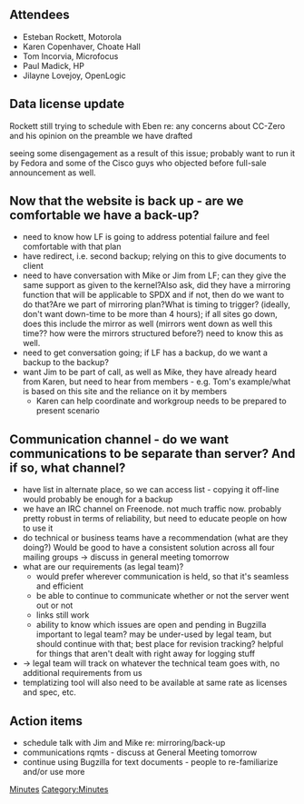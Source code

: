 ## Attendees

  - Esteban Rockett, Motorola
  - Karen Copenhaver, Choate Hall
  - Tom Incorvia, Microfocus
  - Paul Madick, HP
  - Jilayne Lovejoy, OpenLogic

## Data license update

Rockett still trying to schedule with Eben re: any concerns about
CC-Zero and his opinion on the preamble we have drafted

seeing some disengagement as a result of this issue; probably want to
run it by Fedora and some of the Cisco guys who objected before
full-sale announcement as well.

## Now that the website is back up - are we comfortable we have a back-up?

  - need to know how LF is going to address potential failure and feel
    comfortable with that plan
  - have redirect, i.e. second backup; relying on this to give documents
    to client
  - need to have conversation with Mike or Jim from LF; can they give
    the same support as given to the kernel?Also ask, did they have a
    mirroring function that will be applicable to SPDX and if not, then
    do we want to do that?Are we part of mirroring plan?What is timing
    to trigger? (ideally, don't want down-time to be more than 4 hours);
    if all sites go down, does this include the mirror as well (mirrors
    went down as well this time?? how were the mirrors structured
    before?) need to know this as well.
  - need to get conversation going; if LF has a backup, do we want a
    backup to the backup?
  - want Jim to be part of call, as well as Mike, they have already
    heard from Karen, but need to hear from members - e.g. Tom's
    example/what is based on this site and the reliance on it by members
    - Karen can help coordinate and workgroup needs to be prepared to
    present scenario

## Communication channel - do we want communications to be separate than server? And if so, what channel?

  - have list in alternate place, so we can access list - copying it
    off-line would probably be enough for a backup
  - we have an IRC channel on Freenode. not much traffic now. probably
    pretty robust in terms of reliability, but need to educate people on
    how to use it
  - do technical or business teams have a recommendation (what are they
    doing?) Would be good to have a consistent solution across all four
    mailing groups → discuss in general meeting tomorrow
  - what are our requirements (as legal team)?
      - would prefer wherever communication is held, so that it's
        seamless and efficient
      - be able to continue to communicate whether or not the server
        went out or not
      - links still work
      - ability to know which issues are open and pending in Bugzilla
        important to legal team? may be under-used by legal team, but
        should continue with that; best place for revision tracking?
        helpful for things that aren't dealt with right away for logging
        stuff
  - → legal team will track on whatever the technical team goes with, no
    additional requirements from us
  - templatizing tool will also need to be available at same rate as
    licenses and spec, etc.

## Action items

  - schedule talk with Jim and Mike re: mirroring/back-up
  - communications rqmts - discuss at General Meeting tomorrow
  - continue using Bugzilla for text documents - people to
    re-familiarize and/or use more

[Minutes](Category:Legal "wikilink")
[Category:Minutes](Category:Minutes "wikilink")

